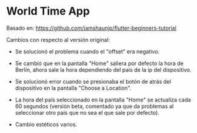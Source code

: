 # World Time App

Basado en: https://github.com/iamshaunjp/flutter-beginners-tutorial

Cambios con respecto al versión original:

- Se solucionó el problema cuando el "offset" era negativo.

- Se cambió que en la pantalla "Home" saliera por defecto la hora de Berlín, ahora sale la hora dependiendo del pais de la ip del   dispositivo.

- Se solucionó error cuando se presionaba el botón de atrás del dispositivo en la pantalla "Choose a Location".

- La hora del país seleccionado en la pantalla "Home" se actualiza cada 60 segundos (versión beta, comentado ya que da problemas al seleccionar otro pais que no sea el que sale por defecto).

- Cambio estéticos varios.
